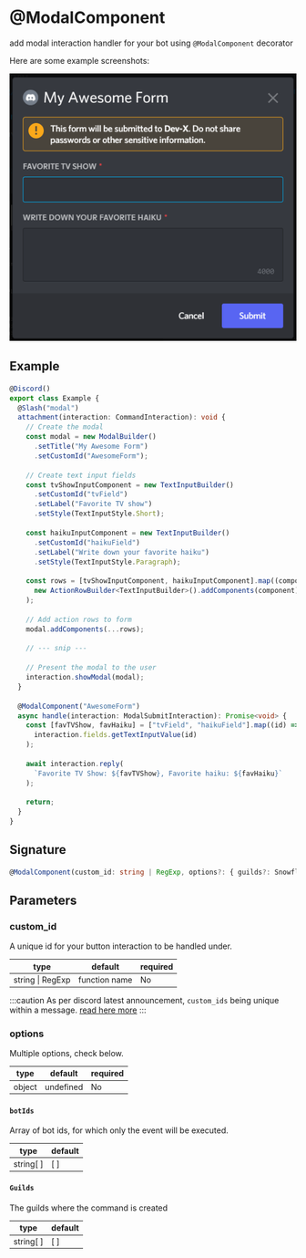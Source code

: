 # @ModalComponent

add modal interaction handler for your bot using `@ModalComponent` decorator

Here are some example screenshots:

![](../../../static/img/modal-example.png)

## Example

```ts
@Discord()
export class Example {
  @Slash("modal")
  attachment(interaction: CommandInteraction): void {
    // Create the modal
    const modal = new ModalBuilder()
      .setTitle("My Awesome Form")
      .setCustomId("AwesomeForm");

    // Create text input fields
    const tvShowInputComponent = new TextInputBuilder()
      .setCustomId("tvField")
      .setLabel("Favorite TV show")
      .setStyle(TextInputStyle.Short);

    const haikuInputComponent = new TextInputBuilder()
      .setCustomId("haikuField")
      .setLabel("Write down your favorite haiku")
      .setStyle(TextInputStyle.Paragraph);

    const rows = [tvShowInputComponent, haikuInputComponent].map((component) =>
      new ActionRowBuilder<TextInputBuilder>().addComponents(component)
    );

    // Add action rows to form
    modal.addComponents(...rows);

    // --- snip ---

    // Present the modal to the user
    interaction.showModal(modal);
  }

  @ModalComponent("AwesomeForm")
  async handle(interaction: ModalSubmitInteraction): Promise<void> {
    const [favTVShow, favHaiku] = ["tvField", "haikuField"].map((id) =>
      interaction.fields.getTextInputValue(id)
    );

    await interaction.reply(
      `Favorite TV Show: ${favTVShow}, Favorite haiku: ${favHaiku}`
    );

    return;
  }
}
```

## Signature

```ts
@ModalComponent(custom_id: string | RegExp, options?: { guilds?: Snowflake[]; botIds?: string[] )
```

## Parameters

### custom_id

A unique id for your button interaction to be handled under.

| type             | default       | required |
| ---------------- | ------------- | -------- |
| string \| RegExp | function name | No       |

:::caution
As per discord latest announcement, `custom_ids` being unique within a message. [read here more](https://discord.com/developers/docs/interactions/message-components#custom-id)
:::

### options

Multiple options, check below.

| type   | default   | required |
| ------ | --------- | -------- |
| object | undefined | No       |

#### `botIds`

Array of bot ids, for which only the event will be executed.

| type      | default |
| --------- | ------- |
| string[ ] | [ ]     |

#### `Guilds`

The guilds where the command is created

| type      | default |
| --------- | ------- |
| string[ ] | [ ]     |
